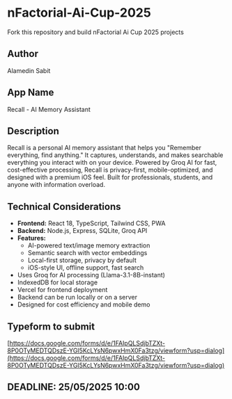 # nFactorial-Ai-Cup-2025

Fork this repository and build nFactorial Ai Cup 2025 projects

## Author
Alamedin Sabit

## App Name
Recall - AI Memory Assistant

## Description
Recall is a personal AI memory assistant that helps you "Remember everything, find anything." It captures, understands, and makes searchable everything you interact with on your device. Powered by Groq AI for fast, cost-effective processing, Recall is privacy-first, mobile-optimized, and designed with a premium iOS feel. Built for professionals, students, and anyone with information overload.

## Technical Considerations
- **Frontend:** React 18, TypeScript, Tailwind CSS, PWA
- **Backend:** Node.js, Express, SQLite, Groq API
- **Features:**
  - AI-powered text/image memory extraction
  - Semantic search with vector embeddings
  - Local-first storage, privacy by default
  - iOS-style UI, offline support, fast search
- Uses Groq for AI processing (Llama-3.1-8B-instant)
- IndexedDB for local storage
- Vercel for frontend deployment
- Backend can be run locally or on a server
- Designed for cost efficiency and mobile demo

## Typeform to submit
[https://docs.google.com/forms/d/e/1FAIpQLSdjbTZXt-8P0OTyMEDTQDszE-YGI5KcLYsN6pwxHmX0Fa3tzg/viewform?usp=dialog](https://docs.google.com/forms/d/e/1FAIpQLSdjbTZXt-8P0OTyMEDTQDszE-YGI5KcLYsN6pwxHmX0Fa3tzg/viewform?usp=dialog)

## DEADLINE: 25/05/2025 10:00
